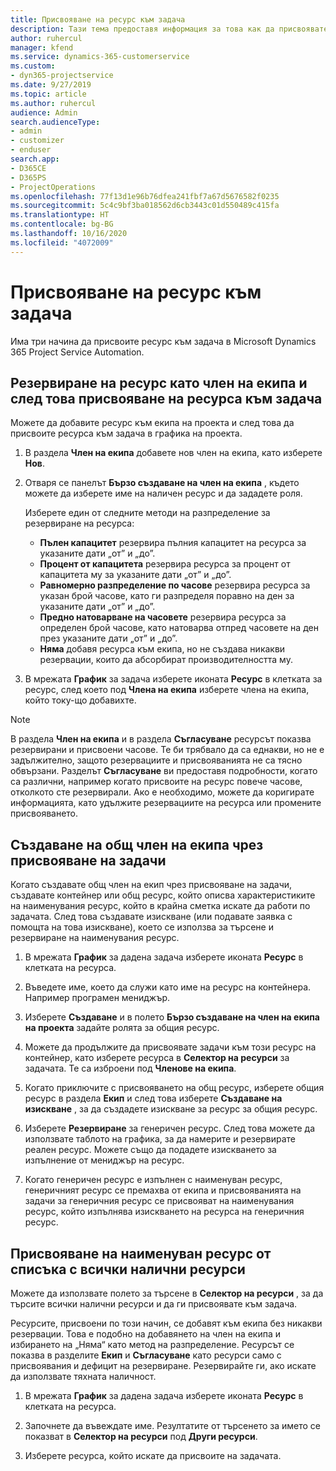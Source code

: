 ```yaml
---
title: Присвояване на ресурс към задача
description: Тази тема предоставя информация за това как да присвоявате ресурси към задачи.
author: ruhercul
manager: kfend
ms.service: dynamics-365-customerservice
ms.custom:
- dyn365-projectservice
ms.date: 9/27/2019
ms.topic: article
ms.author: ruhercul
audience: Admin
search.audienceType:
- admin
- customizer
- enduser
search.app:
- D365CE
- D365PS
- ProjectOperations
ms.openlocfilehash: 77f13d1e96b76dfea241fbf7a67d5676582f0235
ms.sourcegitcommit: 5c4c9bf3ba018562d6cb3443c01d550489c415fa
ms.translationtype: HT
ms.contentlocale: bg-BG
ms.lasthandoff: 10/16/2020
ms.locfileid: "4072009"
---
```

# <a name="assign-a-resource-to-a-task"></a>Присвояване на ресурс към задача

Има три начина да присвоите ресурс към задача в Microsoft Dynamics 365 Project Service Automation.

## <a name="book-a-resource-as-a-team-member-and-then-assign-the-resource-to-a-task"></a>Резервиране на ресурс като член на екипа и след това присвояване на ресурса към задача

Можете да добавите ресурс към екипа на проекта и след това да присвоите ресурса към задача в графика на проекта.

1. В раздела **Член на екипа** добавете нов член на екипа, като изберете **Нов**. 

2. Отваря се панелът **Бързо създаване на член на екипа** , където можете да изберете име на наличен ресурс и да зададете роля. 

    Изберете един от следните методи на разпределение за резервиране на ресурса:

    - **Пълен капацитет** резервира пълния капацитет на ресурса за указаните дати „от” и „до”.
    - **Процент от капацитета** резервира ресурса за процент от капацитета му за указаните дати „от” и „до”.
    - **Равномерно разпределение по часове** резервира ресурса за указан брой часове, като ги разпределя поравно на ден за указаните дати „от” и „до”.
    - **Предно натоварване на часовете** резервира ресурса за определен брой часове, като натоварва отпред часовете на ден през указаните дати „от” и „до”.
    - **Няма** добавя ресурса към екипа, но не създава никакви резервации, които да абсорбират производителността му.

3. В мрежата **График** за задача изберете иконата **Ресурс** в клетката за ресурс, след което под **Члена на екипа** изберете члена на екипа, който току-що добавихте. 

> [!NOTE]
> В раздела **Член на екипа** и в раздела **Съгласуване** ресурсът показва резервирани и присвоени часове. Те би трябвало да са еднакви, но не е задължително, защото резервациите и присвояванията не са тясно обвързани. Разделът **Съгласуване** ви предоставя подробности, когато са различни, например когато присвоите на ресурс повече часове, отколкото сте резервирали. Ако е необходимо, можете да коригирате информацията, като удължите резервациите на ресурса или промените присвояването.

## <a name="create-a-generic-team-member-through-task-assignment"></a>Създаване на общ член на екипа чрез присвояване на задачи

Когато създавате общ член на екип чрез присвояване на задачи, създавате контейнер или общ ресурс, който описва характеристиките на наименувания ресурс, който в крайна сметка искате да работи по задачата. След това създавате изискване (или подавате заявка с помощта на това изискване), което се използва за търсене и резервиране на наименувания ресурс.

1. В мрежата **График** за дадена задача изберете иконата **Ресурс** в клетката на ресурса.

2. Въведете име, което да служи като име на ресурс на контейнера. Например програмен мениджър.

3. Изберете **Създаване** и в полето **Бързо създаване на член на екипа на проекта** задайте ролята за общия ресурс.

4. Можете да продължите да присвоявате задачи към този ресурс на контейнер, като изберете ресурса в **Селектор на ресурси** за задачата. Те са изброени под **Членове на екипа**.

5. Когато приключите с присвояването на общ ресурс, изберете общия ресурс в раздела **Екип** и след това изберете **Създаване на изискване** , за да създадете изискване за ресурс за общия ресурс.

6. Изберете **Резервиране** за генеричен ресурс. След това можете да използвате таблото на графика, за да намерите и резервирате реален ресурс. Можете също да подадете изискването за изпълнение от мениджър на ресурс.

7. Когато генеричен ресурс е изпълнен с наименуван ресурс, генеричният ресурс се премахва от екипа и присвояванията на задачи за генеричния ресурс се присвояват на наименувания ресурс, който изпълнява изискването на ресурса на генеричния ресурс.

## <a name="assign-a-named-resource-from-the-list-of-all-bookable-resources"></a>Присвояване на наименуван ресурс от списъка с всички налични ресурси

Можете да използвате полето за търсене в **Селектор на ресурси** , за да търсите всички налични ресурси и да ги присвоявате към задача.

Ресурсите, присвоени по този начин, се добавят към екипа без никакви резервации. Това е подобно на добавянето на член на екипа и избирането на „Няма“ като метод на разпределение. Ресурсът се показва в разделите **Екип** и **Съгласуване** като ресурси само с присвоявания и дефицит на резервиране. Резервирайте ги, ако искате да използвате тяхната наличност.

1. В мрежата **График** за дадена задача изберете иконата **Ресурс** в клетката на ресурса.

2. Започнете да въвеждате име. Резултатите от търсенето за името се показват в **Селектор на ресурси** под **Други ресурси**.

3. Изберете ресурса, който искате да присвоите на задачата.

